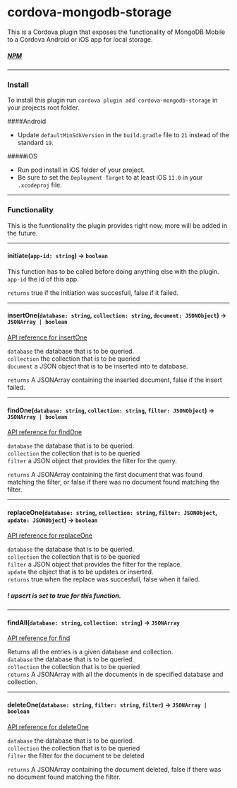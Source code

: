# cordova-mongodb-storage

This is a Cordova plugin that exposes the functionality of MongoDB Mobile to a Cordova Android or iOS app for local storage.
##### [NPM](https://www.npmjs.com/package/cordova-mongodb-storage)

---

### Install
To install this plugin run `cordova plugin add cordova-mongodb-storage` in your projects root folder.

####Android
* Update `defaultMinSdkVersion` in the `build.gradle` file to `21` instead of the standard `19`.


#####iOS
* Run pod install in iOS folder of your project.
* Be sure to set the `Deployment Target` to at least iOS `11.0` in your `.xcodeproj` file.


---


### Functionality

This is the funntionality the plugin provides right now, more will be added in the future.

---

#### initiate(`app-id: string`) -> `boolean`

This function has to be called before doing anything else with the plugin. <br>
`app-id` the id of this app.  <br>

`returns` true if the initiation was succesfull, false if it failed. 

---

#### insertOne(`database: string`, `collection: string`, `document: JSONObject`) -> `JSONArray | boolean`

[API reference for insertOne](https://docs.mongodb.com/manual/reference/method/db.collection.insertOne/) <br>

`database` the database that is to be queried. <br>
`collection` the collection that is to be queried <br>
`document` a JSON object that is to be inserted into te database. <br>

`returns` A JSONArray containing the inserted document, false if the insert failed.

---

#### findOne(`database: string`, `collection: string`, `filter: JSONObject`) -> `JSONArray | boolean`

[API reference for findOne](https://docs.mongodb.com/manual/reference/method/db.collection.findOne/) <br>

`database` the database that is to be queried. <br>
`collection` the collection that is to be queried <br>
`filter` a JSON object that provides the filter for the query. <br>

`returns` A JSONArray containing the first document that was found matching the filter, or false if there was no document found matching the filter.

---

#### replaceOne(`database: string`, `collection: string`, `filter: JSONObject`, `update: JSONObject`) -> `boolean`

[API reference for replaceOne](https://docs.mongodb.com/manual/reference/method/db.collection.replaceOne/) <br>

`database` the database that is to be queried. <br>
`collection` the collection that is to be queried <br>
`filter` a JSON object that provides the filter for the replace. <br>
`update` the object that is to be updates or inserted. <br>
`returns` true when the replace was succesfull, false when it failed.

##### ! upsert is set to true for this function.


---
#### findAll(`database: string`, `collection: string`) -> `JSONArray`

[API reference for find](https://docs.mongodb.com/manual/reference/method/db.collection.find/) <br>

Returns all the entries is a given database and collection.  <br>
`database` the database that is to be queried. <br>
`collection` the collection that is to be queried <br>
`returns` A JSONArray with all the documents in de specified database and collection.

---
#### deleteOne(`database: string`, `filter: string`, `filter`) -> `JSONArray | boolean`

[API reference for deleteOne](https://docs.mongodb.com/manual/reference/method/db.collection.deleteOne/) <br>

`database` the database that is to be queried. <br>
`collection` the collection that is to be queried <br>
`filter` the filter for the document te be deleted <br>

`returns` A JSONArray containing the document deleted, false if there was no document found matching the filter.


